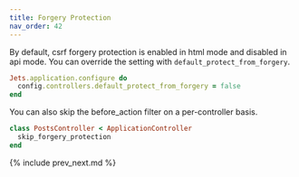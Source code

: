 ```yaml
---
title: Forgery Protection
nav_order: 42
---
```


By default, csrf forgery protection is enabled in html mode and disabled in api mode. You can override the setting with `default_protect_from_forgery`.

```ruby
Jets.application.configure do
  config.controllers.default_protect_from_forgery = false
end
```

You can also skip the before_action filter on a per-controller basis.

```ruby
class PostsController < ApplicationController
  skip_forgery_protection
end
```

{% include prev_next.md %}
